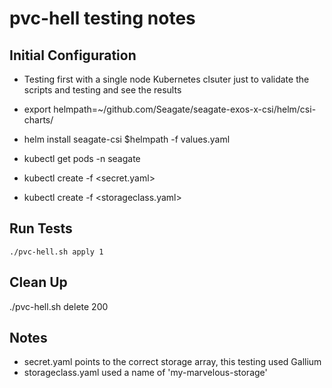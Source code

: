 # pvc-hell testing notes

## Initial Configuration
- Testing first with a single node Kubernetes clsuter just to validate the scripts and testing and see the results

- export helmpath=~/github.com/Seagate/seagate-exos-x-csi/helm/csi-charts/
- helm install seagate-csi $helmpath -f values.yaml
- kubectl get pods -n seagate
- kubectl create -f <secret.yaml>
- kubectl create -f <storageclass.yaml>


## Run Tests

```
./pvc-hell.sh apply 1
```

## Clean Up

./pvc-hell.sh delete 200


## Notes
- secret.yaml points to the correct storage array, this testing used Gallium
- storageclass.yaml used a name of 'my-marvelous-storage'
